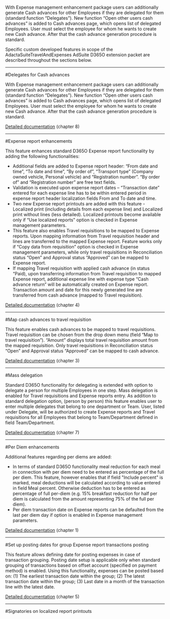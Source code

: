With Expense management enhancement package users can additionally generate Cash advances for other Employees if they are delegated for them (standard function “Delegates”). New function “Open other users cash advances” is added to Cash advances page, which opens list of delegated Employees. User must select the employee for whom he wants to create new Cash advance. After that the cash advance generation procedure is standard.

Specific custom developed features in scope of the AdactaSuiteTravelAndExpenses AdSuite D365O extension packet are described throughout the sections below.

-----

#Delegates for Cash advances

With Expense management enhancement package users can additionally generate Cash advances for other Employees if they are delegated for them (standard function “Delegates”). New function “Open other users cash advances” is added to Cash advances page, which opens list of delegated Employees. User must select the employee for whom he wants to create new Cash advance. After that the cash advance generation procedure is standard.

[Detailed documentation](http://axweb/D365O%20INIT%20Documents/D365O%20AdSuite_Expense%20management.docx?Web=1) (chapter 8)

-----

#Expense report enhancements

This feature enhances standard D365O Expense report functionality by adding the following functionalities:
-	Additional fields are added to Expense report header: “From date and time”, “To date and time”, “By order of”, “Transport type” (Company owned vehicle, Personal vehicle) and “Registration number”. “By order of” and “Registration number” are free text fields.
-	Validation is executed upon expense report dates – “Transaction date” entered for each expense line has to be within entered period in expense report header localization fields From and To date and time. 
-	Two new Expense report printouts are added with this feature - Localized print (including details from each expense line) and Localized print without lines (less detailed). Localized printouts become available only if “Use localized reports” option is checked in Expense management parameters.
-	This feature also enables Travel requisitions to be mapped to Expense reports. Upon mapping information from Travel requisition header and lines are transferred to the mapped Expense report. Feature works only if “Copy data from requisition” option is checked in Expense management parameters, while only travel requisitions in Reconciliation status “Open” and Approval status “Approved” can be mapped to Expense report.
-	If mapping Travel requisition with applied cash advance (in status “Paid), upon transferring information from Travel requisition to mapped Expense report, additional expense line with expense type “Cash advance return” will be automatically created on Expense report. Transaction amount and date for this newly generated line are transferred from cash advance (mapped to Travel requisition).

[Detailed documentation](http://axweb/D365O%20INIT%20Documents/D365O%20AdSuite_Expense%20management.docx?Web=1) (chapter 4)

-----

#Map cash advances to travel requisition

This feature enables cash advances to be mapped to travel requisitions. Travel requisition can be chosen from the drop down menu (field “Map to travel requisition”). “Amount” displays total travel requisition amount from the mapped requisition. Only travel requisitions in Reconciliation status “Open” and Approval status “Approved” can be mapped to cash advance.

[Detailed documentation](http://axweb/D365O%20INIT%20Documents/D365O%20AdSuite_Expense%20management.docx?Web=1) (chapter 3)

-----

#Mass delegation

Standard D365O functionality for delegating is extended with option to delegate a person for multiple Employees in one step. Mass delegation is enabled for Travel requisitions and Expense reports entry. As addition to standard delegation option, (person by person) this feature enables user to enter multiple delegates that belong to one department or Team. User, listed under Delegate, will be authorized to create Expense reports and Travel requisitions for all Employees that belong to Team/Department defined in field Team/Department.


[Detailed documentation](http://axweb/D365O%20INIT%20Documents/D365O%20AdSuite_Expense%20management.docx?Web=1) (chapter 7)

-----

#Per Diem enhancements

Additional features regarding per diems are added:

-	In terms of standard D365O functionality meal reduction for each meal in connection with per diem need to be entered as percentage of the full per diem. This feature, however enables that if field "Include percent" is marked, meal deductions will be calculated according to value entered in field Meal percent. Otherwise deduction has to be entered as percentage of full per-diem (e.g.  15% breakfast reduction for half per diem is calculated from the amount representing 75% of the full per diem).
-	Per diem transaction date on Expense reports can be defaulted from the last per diem day if option is enabled in Expense management parameters.

[Detailed documentation](http://axweb/D365O%20INIT%20Documents/D365O%20AdSuite_Expense%20management.docx?Web=1) (chapter 1)

-----

#Set up posting dates for group Expense report transactions posting

This feature allows defining date for posting expenses in case of transaction grouping. Posting date setup is applicable only when standard grouping of transactions based on offset account (specified on payment method) is enabled. Using this functionality, expenses can be posted based on: (1) The earliest transaction date within the group; (2) The latest transaction date within the group; (3) Last date in a month of the transaction line with the latest date.

[Detailed documentation](http://axweb/D365O%20INIT%20Documents/D365O%20AdSuite_Expense%20management.docx?Web=1) (chapter 5)

-----

#Signatories on localized report printouts


